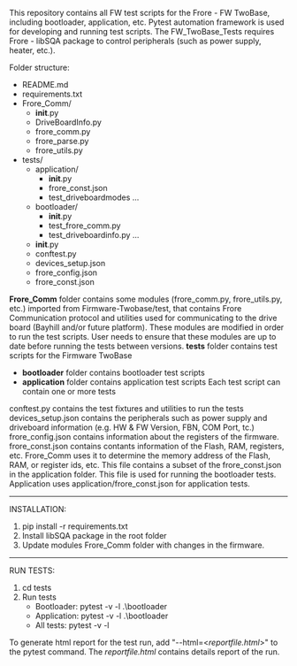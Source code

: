 This repository contains all FW test scripts for the Frore - FW TwoBase, including bootloader, application, etc.  Pytest automation framework is used for developing and running test scripts.
The FW_TwoBase_Tests requires Frore - libSQA package to control peripherals (such as power supply, heater, etc.).  

Folder structure:

- README.md
- requirements.txt
- Frore_Comm/
  - __init__.py
  - DriveBoardInfo.py
  - frore_comm.py
  - frore_parse.py
  - frore_utils.py
- tests/
  - application/
    - __init__.py
    - frore_const.json
    - test_driveboardmodes
      ... 
  - bootloader/
    - __init__.py
    - test_frore_comm.py
    - test_driveboardinfo.py
      ...
  - __init__.py
  - conftest.py
  - devices_setup.json
  - frore_config.json
  - frore_const.json

**Frore_Comm** folder contains some modules (frore_comm.py, frore_utils.py, etc.) imported from Firmware-Twobase/test, that contains Frore Communication protocol and utilities used for 
communicating to the drive board (Bayhill and/or future platform). These modules are modified in order to run the test scripts.  User needs to ensure that these modules are up to date
before running the tests between versions.
**tests** folder contains test scripts for the Firmware TwoBase
  - **bootloader** folder contains bootloader test scripts
  - **application** folder contains application test scripts
Each test script can contain one or more tests

conftest.py contains the test fixtures and utilities to run the tests
devices_setup.json contains the peripherals such as power supply and driveboard information (e.g. HW & FW Version, FBN, COM Port, tc.)
frore_config.json contains information about the registers of the firmware.
frore_const.json contains contants information of the Flash, RAM, registers, etc.  Frore_Comm uses it to determine the memory address of the Flash, RAM, or register ids, etc.  This file
contains a subset of the frore_const.json in the application folder.  This file is used for running the bootloader tests.  Application uses application/frore_const.json for application
tests.


-------------
INSTALLATION:
1. pip install -r requirements.txt
2. Install libSQA package in the root folder
3. Update modules Frore_Comm folder with changes in the firmware.

------------
RUN TESTS:
1. cd tests
2. Run tests
   - Bootloader: pytest -v -l .\bootloader
   - Application: pytest -v -l .\bootloader
   - All tests: pytest -v -l

To generate html report for the test run, add "--html=<_reportfile.html_>" to the pytest command.  The _reportfile.html_ contains details report of the run.


